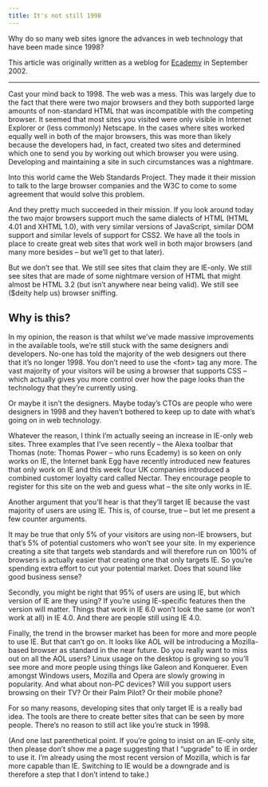 ```yaml
---
title: It's not still 1998
---
```


Why do so many web sites ignore the advances in web technology that
have been made since 1998?

This article was originally written as a weblog for
[Ecademy](http://www.ecademy.com/) in September 2002.

---

Cast your mind back to 1998. The web was a mess. This was largely due
to the fact that there were two major browsers and they both supported
large amounts of non-standard HTML that was incompatible with the competing
browser. It seemed that most sites you visited were only visible in Internet
Explorer or (less commonly) Netscape. In the cases where sites worked
equally well in both of the major browsers, this was more than likely
because the developers had, in fact, created two sites and determined which
one to send you by working out which browser you were using. Developing and
maintaining a site in such circumstances was a nightmare.

Into this world came the Web Standards Project. They made it their mission
to talk to the large browser companies and the W3C to come to some
agreement that would solve this problem.

And they pretty much succeeded in their mission. If you look around today
the two major browsers support much the same dialects of HTML (HTML 4.01
and XHTML 1.0), with very similar versions of JavaScript, similar DOM
support and similar levels of support for CSS2. We have all the tools in
place to create great web sites that work well in both major browsers (and
many more besides – but we’ll get to that later).

But we don’t see that. We still see sites that claim they are IE-only. We
still see sites that are made of some nightmare version of HTML that might
almost be HTML 3.2 (but isn’t anywhere near being valid). We still see
($deity help us) browser sniffing.

## Why is this?

In my opinion, the reason is that whilst we’ve made massive improvements in
the available tools, we’re still stuck with the same designers andi
developers. No-one has told the majority of the web designers out there
that it’s no longer 1998. You don’t need to use the &lt;font&gt; tag any
more. The vast majority of your visitors will be using a browser that
supports CSS – which actually gives you more control over how the page
looks than the technology that they’re currently using.

Or maybe it isn’t the designers. Maybe today’s CTOs are people who were
designers in 1998 and they haven’t bothered to keep up to date with
what’s going on in web technology.

Whatever the reason, I think I’m actually seeing an increase in IE-only
web sites. Three examples that I’ve seen recently – the Alexa toolbar
that Thomas (note: Thomas Power – who runs Ecademy) is so keen on only
works on IE, the Internet bank Egg have recently introduced new features
that only work on IE and this week four UK companies introduced a combined
customer loyalty card called Nectar. They encourage people to register for
this site on the web and guess what – the site only works in IE.

Another argument that you’ll hear is that they’ll target IE because the
vast majority of users are using IE. This is, of course, true – but let
me present a few counter arguments.

It may be true that only 5% of your visitors are using non-IE browsers, but
that’s 5% of potential customers who won’t see your site. In my experience
creating a site that targets web standards and will therefore run on 100%
of browsers is actually easier that creating one that only targets IE. So
you’re spending extra effort to cut your potential market. Does that sound
like good business sense?

Secondly, you might be right that 95% of users are using IE, but which
version of IE are they using? If you’re using IE-specific features then the
version will matter. Things that work in IE 6.0 won’t look the same (or
won’t work at all) in IE 4.0. And there are people still using IE 4.0.

Finally, the trend in the browser market has been for more and more people
to use IE. But that can’t go on. It looks like AOL will be introducing a
Mozilla-based browser as standard in the near future. Do you really want
to miss out on all the AOL users? Linux usage on the desktop is growing so
you’ll see more and more people using things like Galeon and Konquerer.
Even amongst Windows users, Mozilla and Opera are slowly growing in
popularity. And what about non-PC devices? Will you support users browsing
on their TV? Or their Palm Pilot? Or their mobile phone?

For so many reasons, developing sites that only target IE is a really bad
idea. The tools are there to create better sites that can be seen by more
people. There’s no reason to still act like you’re stuck in 1998.

(And one last parenthetical point. If you’re going to insist on an IE-only
site, then please don’t show me a page suggesting that I “upgrade” to
IE in order to use it. I’m already using the most recent version of
Mozilla, which is far more capable than IE. Switching to IE would be a
downgrade and is therefore a step that I don’t intend to take.)
